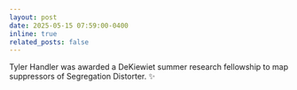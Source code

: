 ```yaml
---
layout: post
date: 2025-05-15 07:59:00-0400
inline: true
related_posts: false
---
```


Tyler Handler was awarded a DeKiewiet summer research fellowship to map suppressors of Segregation Distorter. :sparkles:
